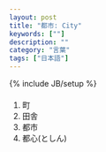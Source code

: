 ```yaml
---
layout: post
title: "都市: City"
keywords: [""]
description: ""
category: "言葉"
tags: ["日本語"]
---
```

{% include JB/setup %}


####
1. 町
2. 田舎
3. 都市
4. 都心(としん)
